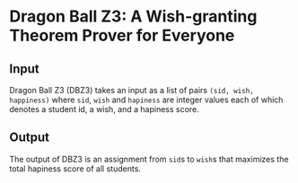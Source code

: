 # Dragon Ball Z3: A Wish-granting Theorem Prover for Everyone

## Input
Dragon Ball Z3 (DBZ3) takes an input as a list of pairs `(sid, wish, happiness)` where
`sid`, `wish` and `hapiness` are integer values each of which denotes a student id, a wish,
and a hapiness score. 

## Output
The output of DBZ3 is an assignment from `sid`s to `wish`s that maximizes the total
hapiness score of all students.
